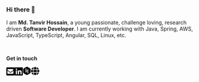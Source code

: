### Hi there 👋

<!--
**mdtanvirhossain/mdtanvirhossain** is a ✨ _special_ ✨ repository because its `README.md` (this file) appears on your GitHub profile.

Here are some ideas to get you started:

- 🔭 I’m currently working on ...
- 🌱 I’m currently learning ...
- 👯 I’m looking to collaborate on ...
- 🤔 I’m looking for help with ...
- 💬 Ask me about ...
- 📫 How to reach me: ...
- 😄 Pronouns: ...
- ⚡ Fun fact: ...
-->

I am **Md. Tanvir Hossain**, a young passionate, challenge loving, research driven **Software Developer**. I am currently working with Java, Spring, AWS, JavaScript, TypeScript, Angular, SQL, Linux, etc.

<br>

**Get in touch**

<a href="mailto:mdtanvirhossainbm@gmail.com" title="Email: mdtanvirhossainbm@gmail.com" target="_blank">
  <img align="left" src="envelope-square-solid.svg" alt="Email" width="22">
</a>

<a href="https://www.linkedin.com/in/mdtanvirhossainc" title="Linkedin: mdtanvirhossainc" target="_blank" >
  <img align="left" src="linkedin-brands.svg" alt="Linkedin" width="22">
</a>

<a href="https://www.hackerrank.com/mdtanvirhossain" title="HackerRank: mdtanvirhossain" target="_blank" >
  <img align="left" src="hackerrank-brands.svg" alt="HackerRank" width="22">
</a>
 
<a href="https://mdtanvirhossain.com" title="Website: https://mdtanvirhossain.com" target="_blank" >
  <img align="left" src="globe-solid.svg" alt="https://mdtanvirhossain.com" width="22">
</a>
